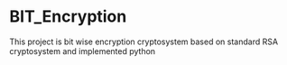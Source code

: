 # BIT_Encryption
This project is bit wise encryption cryptosystem based on standard RSA cryptosystem and implemented python
